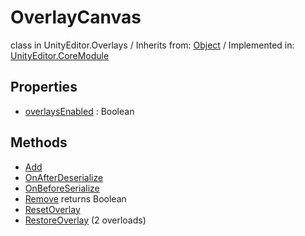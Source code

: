 # OverlayCanvas
class in UnityEditor.Overlays
 / Inherits from: <a href="https://docs.unity3d.com/6000.1/Documentation/ScriptReference/Object.html">Object</a> / Implemented in: <a href="https://docs.unity3d.com/6000.1/Documentation/ScriptReference/UnityEditor.CoreModule.html">UnityEditor.CoreModule</a>

## Properties
- <a href="https://docs.unity3d.com/6000.1/Documentation/ScriptReference/OverlayCanvas-overlaysEnabled.html">overlaysEnabled</a> : Boolean

## Methods
- <a href="https://docs.unity3d.com/6000.1/Documentation/ScriptReference/OverlayCanvas.Add.html">Add</a>
- <a href="https://docs.unity3d.com/6000.1/Documentation/ScriptReference/OverlayCanvas.OnAfterDeserialize.html">OnAfterDeserialize</a>
- <a href="https://docs.unity3d.com/6000.1/Documentation/ScriptReference/OverlayCanvas.OnBeforeSerialize.html">OnBeforeSerialize</a>
- <a href="https://docs.unity3d.com/6000.1/Documentation/ScriptReference/OverlayCanvas.Remove.html">Remove</a> returns Boolean
- <a href="https://docs.unity3d.com/6000.1/Documentation/ScriptReference/OverlayCanvas.ResetOverlay.html">ResetOverlay</a>
- <a href="https://docs.unity3d.com/6000.1/Documentation/ScriptReference/OverlayCanvas.RestoreOverlay.html">RestoreOverlay</a> (2 overloads)
